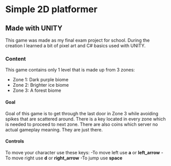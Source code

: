 # Simple 2D platformer
## Made with UNITY
This game was made as my final exam project for school.
During the creation I learned a bit of pixel art and C# basics used with UNITY.

### Content
This game contains only 1 level that is made up from 3 zones:
- Zone 1: Dark purple biome
- Zone 2: Brighter ice biome
- Zone 3: A forest biome

#### Goal
Goal of this game is to get through the last door in Zone 3 while avoiding spikes that are scattered around. 
There is a key located in every zone which is needed to proceed to next zone.
There are also coins which server no actual gameplay meaning. They are just there.

#### Controls
To move your character use these keys:
-To move left use **a** or **left_arrow**
-To move right use **d** or **right_arrow**
-To jump use **space** 
